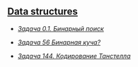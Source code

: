 ## [Data structures](https://github.com/violetdoroshko/algorithm_theory/tree/master/Data%20structures)

 + [*Задача 0.1. Бинарный поиск*](https://github.com/violetdoroshko/algorithm_theory/tree/master/Data%20structures/z0.1)

 + [*Задача 56 Бинарная куча?*](https://github.com/violetdoroshko/algorithm_theory/tree/master/Data%20structures/z56)

 + [*Задача 144. Кодирование Танстелла*](https://github.com/violetdoroshko/algorithm_theory/tree/master/Data%20structures/z144)
 
